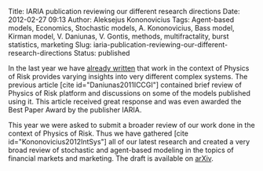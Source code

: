 Title: IARIA publication reviewing our different research directions
Date: 2012-02-27 09:13
Author: Aleksejus Kononovicius
Tags: Agent-based models, Economics, Stochastic models, A. Kononovicius, Bass model, Kirman model, V. Daniunas, V. Gontis, methods, multifractality, burst statistics, marketing
Slug: iaria-publication-reviewing-our-different-research-directions
Status: published

In the last year we have
[already
written]({filename}/articles/2011/agent-based-versus-macroscopic-modeling-competition-business-processes-economics.md)
that work in the context of Physics of Risk provides varying insights
into very different complex systems. The previous article \[cite
id="Daniunas2011ICCGI"\] contained brief review of Physics of Risk
platform and discussions on some of the models published using it. This
article received great response and was even awarded the Best Paper
Award by the publisher IARIA.<!--more-->

This year we were asked to submit a broader review of our work done in
the context of Physics of Risk. Thus we have gathered \[cite
id="Kononovicius2012IntSys"\] all of our latest research and created a
very broad review of stochastic and agent-based modeling in the topics
of financial markets and marketing. The draft is available on
[arXiv](https://arxiv.org/abs/1202.3533).
